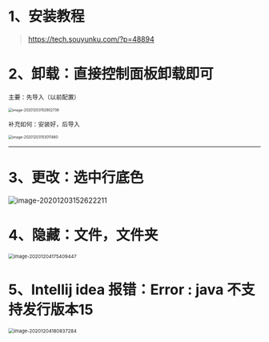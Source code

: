 # 1、安装教程

>  https://tech.souyunku.com/?p=48894



# 2、卸载：直接控制面板卸载即可

~~~
主要：先导入（以前配置）
~~~

<img src="https://gitee.com/sheep-are-flying-in-the-sky/my-picture/raw/master/picture4/image-20201203152902738.png" alt="image-20201203152902738" style="zoom:50%;" />

~~~
补充如何：安装好，后导入
~~~

<img src="https://gitee.com/sheep-are-flying-in-the-sky/my-picture/raw/master/picture4/image-20201203153011460.png" alt="image-20201203153011460" style="zoom:50%;" />

---



# 3、更改：选中行底色

![image-20201203152622211](https://gitee.com/sheep-are-flying-in-the-sky/my-picture/raw/master/picture4/image-20201203152622211.png)



# 4、隐藏：文件，文件夹

<img src="https://gitee.com/sheep-are-flying-in-the-sky/my-picture/raw/master/picture4/image-20201204175409447.png" alt="image-20201204175409447" style="zoom:67%;" />





# 5、Intellij idea 报错：Error : java 不支持发行版本15

<img src="https://gitee.com/sheep-are-flying-in-the-sky/my-picture/raw/master/picture4/image-20201204180837284.png" alt="image-20201204180837284" style="zoom: 67%;" />